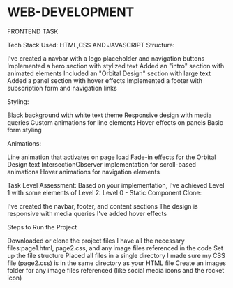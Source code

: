 # WEB-DEVELOPMENT
FRONTEND TASK

Tech Stack Used:
HTML,CSS AND JAVASCRIPT
Structure:

I've created a navbar with a logo placeholder and navigation buttons
Implemented a hero section with stylized text
Added an "intro" section with animated elements
Included an "Orbital Design" section with large text
Added a panel section with hover effects
Implemented a footer with subscription form and navigation links


Styling:

Black background with white text theme
Responsive design with media queries
Custom animations for line elements
Hover effects on panels
Basic form styling

Animations:

Line animation that activates on page load
Fade-in effects for the Orbital Design text
IntersectionObserver implementation for scroll-based animations
Hover animations for navigation elements


Task Level Assessment:
Based on your implementation, I've achieved Level 1 with some elements of Level 2:
Level 0 - Static Component Clone:

I've created the navbar, footer, and content sections
The design is responsive with media queries
I've added hover effects

Steps to Run the Project

Downloaded or clone the project files
I have all the necessary files:page1.html, page2.css, and any image files referenced in the code
Set up the file structure
Placed all files in a single directory
I made sure my CSS file (page2.css) is in the same directory as your HTML file
Create an images folder for any image files referenced (like social media icons and the rocket icon)

